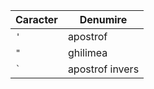 
| Caracter | Denumire        |
| -------- | --------------- |
| `'`      | apostrof        |
| `"`      | ghilimea        |
| `` ` ``  | apostrof invers |
